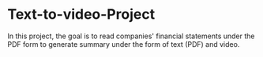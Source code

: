 # Text-to-video-Project

In this project, the goal is to read companies' financial statements under the PDF form to generate summary under the form of text (PDF) and video.
